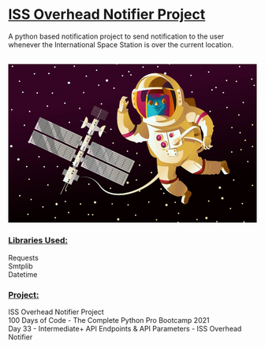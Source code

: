 # <u>**ISS Overhead Notifier Project**</u>

A python based notification project to send
notification to the user whenever the International
Space Station is over the current location.</br> </br>

![Password Manager](image.jpg) <br/>

### <u>**Libraries Used:**</u> <br />
Requests<br/>
Smtplib <br/>
Datetime

### <u>**Project:**</u> <br/>
ISS Overhead Notifier Project<br/>
100 Days of Code - The Complete Python Pro Bootcamp 2021 <br/>
Day 33 - Intermediate+ API Endpoints & API Parameters - ISS Overhead Notifier
